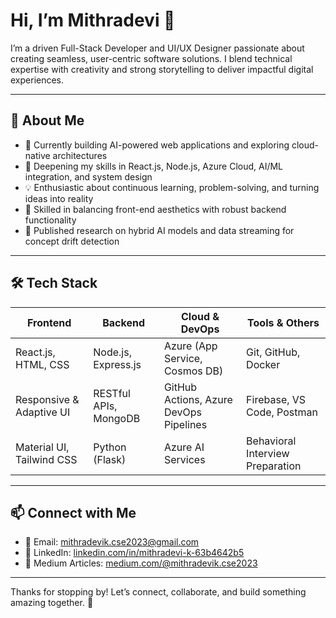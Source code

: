 # Hi, I’m Mithradevi 👋

I’m a driven Full-Stack Developer and UI/UX Designer passionate about creating seamless, user-centric software solutions. I blend technical expertise with creativity and strong storytelling to deliver impactful digital experiences.

---

## 🚀 About Me

- 🔭 Currently building AI-powered web applications and exploring cloud-native architectures  
- 🌱 Deepening my skills in React.js, Node.js, Azure Cloud, AI/ML integration, and system design  
- 💡 Enthusiastic about continuous learning, problem-solving, and turning ideas into reality  
- 🎯 Skilled in balancing front-end aesthetics with robust backend functionality  
- 📝 Published research on hybrid AI models and data streaming for concept drift detection  

---

## 🛠️ Tech Stack

| Frontend                | Backend                 | Cloud & DevOps           | Tools & Others                      |
|-------------------------|-------------------------|--------------------------|-----------------------------------|
| React.js, HTML, CSS     | Node.js, Express.js      | Azure (App Service, Cosmos DB) | Git, GitHub, Docker               |
| Responsive & Adaptive UI | RESTful APIs, MongoDB    | GitHub Actions, Azure DevOps Pipelines | Firebase, VS Code, Postman      |
| Material UI, Tailwind CSS | Python (Flask)          | Azure AI Services         | Behavioral Interview Preparation  |

---


## 📫 Connect with Me

- 📧 Email: [mithradevik.cse2023@gmail.com](mailto:mithradevik.cse2023@gmail.com)  
- 🔗 LinkedIn: [linkedin.com/in/mithradevi-k-63b4642b5](https://www.linkedin.com/in/mithradevi-k-63b4642b5/)  
- 📝 Medium Articles: [medium.com/@mithradevik.cse2023](https://medium.com/@mithradevik.cse2023)  

---

Thanks for stopping by! Let’s connect, collaborate, and build something amazing together. 🚀
